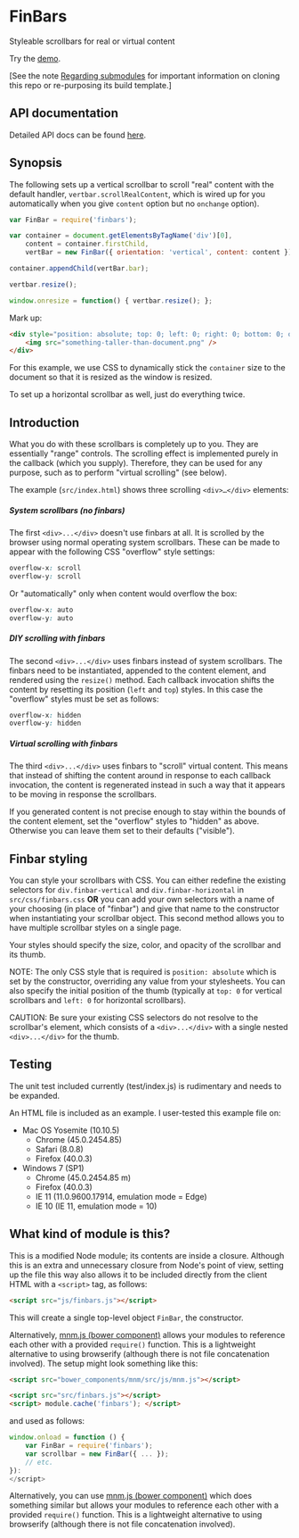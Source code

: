 # FinBars
Styleable scrollbars for real or virtual content

Try the [demo](https://openfin.github.io/finbars/demo.html).

\[See the note [Regarding submodules](https://github.com/openfin/rectangular#regarding-submodules) for important information on cloning this repo or re-purposing its build template.\]

## API documentation

Detailed API docs can be found [here](http://openfin.github.io/finbars/FinBar.html).

## Synopsis

The following sets up a vertical scrollbar to scroll "real" content with the default handler, `vertbar.scrollRealContent`, which is wired up for you automatically when you give `content` option but no `onchange` option).
```javascript
var FinBar = require('finbars');

var container = document.getElementsByTagName('div')[0],
    content = container.firstChild,
    vertBar = new FinBar({ orientation: 'vertical', content: content });

container.appendChild(vertBar.bar);

vertbar.resize();

window.onresize = function() { vertbar.resize(); };

```
Mark up:
```html
<div style="position: absolute; top: 0; left: 0; right: 0; bottom: 0; overflow: hidden;">
    <img src="something-taller-than-document.png" />
</div>
```
For this example, we use CSS to dynamically stick the `container` size to the document so that it is resized as the window is resized.

To set up a horizontal scrollbar as well, just do everything twice.

## Introduction

What you do with these scrollbars is completely up to you. They are essentially "range" controls. The scrolling effect is implemented purely in the callback (which you supply). Therefore, they can be used for any purpose, such as to perform "virtual scrolling" (see below).

The example (`src/index.html`) shows three scrolling `<div>…</div>` elements:

##### System scrollbars (no finbars)
The first `<div>...</div>` doesn't use finbars at all. It is scrolled by the browser using normal operating system scrollbars. These can be made to appear with the following CSS "overflow" style settings:

```css
overflow-x: scroll
overflow-y: scroll
```

Or "automatically" only when content would overflow the box:

```css
overflow-x: auto
overflow-y: auto
```

##### DIY scrolling with finbars
The second `<div>...</div>` uses finbars instead of system scrollbars. The finbars need to be instantiated, appended to the content element, and rendered using the `resize()` method. Each callback invocation shifts the content by resetting its position (`left` and `top`) styles. In this case the "overflow" styles must be set as follows:

```css
overflow-x: hidden
overflow-y: hidden
```

##### Virtual scrolling with finbars

The third `<div>...</div>` uses finbars to "scroll" virtual content. This means that instead of shifting the content around in response to each callback invocation, the content is regenerated instead in such a way that it appears to be moving in response the scrollbars.

If you generated content is not precise enough to stay within the bounds of the content element, set the "overflow" styles to "hidden" as above. Otherwise you can leave them set to their defaults ("visible").

## Finbar styling

You can style your scrollbars with CSS. You can either redefine the existing selectors for `div.finbar-vertical` and `div.finbar-horizontal` in `src/css/finbars.css` **OR** you can add your own selectors with a name of your choosing (in place of "finbar") and give that name to the constructor when instantiating your scrollbar object. This second method allows you to have multiple scrollbar styles on a single page.

Your styles should specify the size, color, and opacity of the scrollbar and its thumb.

NOTE: The only CSS style that is required is `position: absolute` which is set by the constructor, overriding any value from your stylesheets. You can also specify the initial position of the thumb (typically at `top: 0` for vertical scrollbars and `left: 0` for horizontal scrollbars).

CAUTION: Be sure your existing CSS selectors do not resolve to the scrollbar's element, which consists of a `<div>...</div>` with a single nested `<div>...</div>` for the thumb.

## Testing

The unit test included currently (test/index.js) is rudimentary and needs to be expanded.

An HTML file is included as an example. I user-tested this example file on:

* Mac OS Yosemite (10.10.5)
    * Chrome (45.0.2454.85)
    * Safari (8.0.8)
    * Firefox (40.0.3)
* Windows 7 (SP1)
    * Chrome (45.0.2454.85 m)
    * Firefox (40.0.3)
    * IE 11 (11.0.9600.17914, emulation mode = Edge)
    * IE 10 (IE 11, emulation mode = 10)

## What kind of module is this?

This is a modified Node module; its contents are inside a closure. Although this is an extra and unnecessary closure from Node's point of view, setting up the file this way also allows it to be included directly from the client HTML with a `<script>` tag, as follows:

```html
<script src="js/finbars.js"></script>
```

This will create a single top-level object `FinBar`, the constructor.

Alternatively, [mnm.js (bower component)](https://github.com/joneit/mnm) allows your modules to reference each other with a provided `require()` function. This is a lightweight alternative to using browserify (although there is not file concatenation involved). The setup might look something like this:

```html
<script src="bower_components/mnm/src/js/mnm.js"></script>

<script src="src/finbars.js"></script>
<script> module.cache('finbars'); </script>
```

and used as follows:

```javascript
window.onload = function () {
    var FinBar = require('finbars');
    var scrollbar = new FinBar({ ... });
    // etc.
}):
</script>
```

Alternatively, you can use [mnm.js (bower component)](https://github.com/joneit/mnm) which does something similar but allows your modules to reference each other with a provided `require()` function. This is a lightweight alternative to using browserify (although there is not file concatenation involved).
